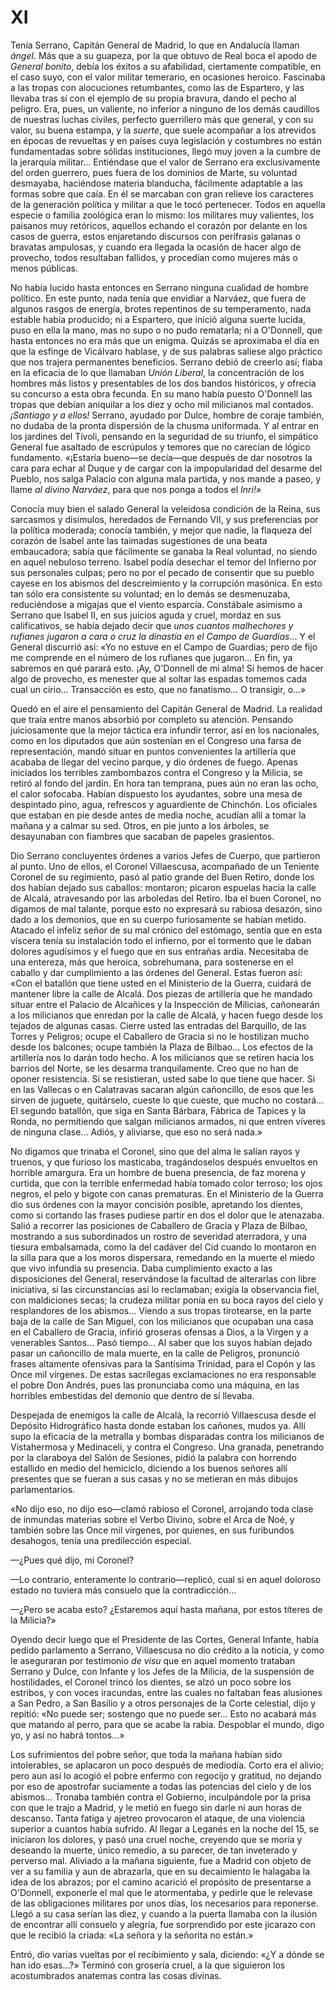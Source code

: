 # XI

Tenía Serrano, Capitán General de Madrid, lo que en Andalucía llaman *ángel*.
Más que a su guapeza, por la que obtuvo de Real boca el apodo de *General
bonito*, debía los éxitos a su afabilidad, ciertamente compatible, en el caso
suyo, con el valor militar temerario, en ocasiones heroico. Fascinaba a las
tropas con alocuciones retumbantes, como las de Espartero, y las llevaba tras
sí con el ejemplo de su propia bravura, dando el pecho al peligro. Era, pues,
un valiente, no inferior a ninguno de los demás caudillos de nuestras luchas
civiles, perfecto guerrillero más que general, y con su valor, su buena
estampa, y la *suerte*, que suele acompañar a los atrevidos en épocas de
revueltas y en países cuya legislación y costumbres no están fundamentadas
sobre sólidas instituciones, llegó muy joven a la cumbre de la jerarquía
militar... Entiéndase que el valor de Serrano era exclusivamente del orden
guerrero, pues fuera de los dominios de Marte, su voluntad desmayaba,
haciéndose materia blanducha, fácilmente adaptable a las formas sobre que caía.
En él se marcaban con gran relieve los caracteres de la generación política
y militar a que le tocó pertenecer. Todos en aquella especie o familia
zoológica eran lo mismo: los militares muy valientes, los paisanos muy
retóricos, aquellos echando el corazón por delante en los casos de guerra,
estos enjaretando discursos con perífrasis galanas o bravatas ampulosas,
y cuando era llegada la ocasión de hacer algo de provecho, todos resultaban
fallidos, y procedían como mujeres más o menos públicas.

No había lucido hasta entonces en Serrano ninguna cualidad de hombre político.
En este punto, nada tenía que envidiar a Narváez, que fuera de algunos rasgos
de energía, brotes repentinos de su temperamento, nada estable había producido;
ni a Espartero, que inició alguna suerte lucida, puso en ella la mano, mas no
supo o no pudo rematarla; ni a O'Donnell, que hasta entonces no era más que un
enigma. Quizás se aproximaba el día en que la esfinge de Vicálvaro hablase,
y de sus palabras saliese algo práctico que nos trajera permanentes beneficios.
Serrano debió de creerlo así; fiaba en la eficacia de lo que llamaban *Unión
Liberal*, la concentración de los hombres más listos y presentables de los dos
bandos históricos, y ofrecía su concurso a esta obra fecunda. En su mano había
puesto O'Donnell las tropas que debían aniquilar a los diez y ocho mil
milicianos mal contados. *¡Santiago y a ellos!* Serrano, ayudado por Dulce,
hombre de coraje también, no dudaba de la pronta dispersión de la chusma
uniformada. Y al entrar en los jardines del Tívoli, pensando en la seguridad de
su triunfo, el simpático General fue asaltado de escrúpulos y temores que no
carecían de lógico fundamento.  «¡Estaría bueno—se decía—que después de dar
nosotros la cara para echar al Duque y de cargar con la impopularidad del
desarme del Pueblo, nos salga Palacio con alguna mala partida, y nos mande
a paseo, y llame *al divino Narváez*, para que nos ponga a todos el *Inri!»*

Conocía muy bien el salado General la veleidosa condición de la Reina, sus
sarcasmos y disimulos, heredados de Fernando VII, y sus preferencias por la
política moderada; conocía también, y mejor que nadie, la flaqueza del corazón
de Isabel ante las taimadas sugestiones de una beata embaucadora; sabía que
fácilmente se ganaba la Real voluntad, no siendo en aquel nebuloso terreno.
Isabel podía desechar el temor del Infierno por sus personales culpas; pero no
por el pecado de consentir que su pueblo cayese en los abismos del
descreimiento y la corrupción masónica. En esto tan sólo era consistente su
voluntad; en lo demás se desmenuzaba, reduciéndose a migajas que el viento
esparcía. Constábale asimismo a Serrano que Isabel II, en sus juicios aguda
y cruel, mordaz en sus calificativos, se había dejado decir que *unos cuantos
malhechores y rufianes jugaron a cara o cruz la dinastía en el Campo de
Guardias*... Y el General discurrió así: «Yo no estuve en el Campo de Guardias;
pero de fijo me comprende en el número de los rufianes que jugaron... En fin,
ya sabremos en qué parará esto. ¡Ay, O'Donnell de mi alma! Si hemos de hacer
algo de provecho, es menester que al soltar las espadas tomemos cada cual un
cirio... Transacción es esto, que no fanatismo... O transigir, o...»

Quedó en el aire el pensamiento del Capitán General de Madrid. La realidad que
traía entre manos absorbió por completo su atención. Pensando juiciosamente que
la mejor táctica era infundir terror, así en los nacionales, como en los
diputados que aún sostenían en el Congreso una farsa de representación, mandó
situar en puntos convenientes la artillería que acababa de llegar del vecino
parque, y dio órdenes de fuego. Apenas iniciados los terribles zambombazos
contra el Congreso y la Milicia, se retiró al fondo del jardín. En hora tan
temprana, pues aún no eran las ocho, el calor sofocaba. Habían dispuesto los
ayudantes, sobre una mesa de despintado pino, agua, refrescos y aguardiente de
Chinchón. Los oficiales que estaban en pie desde antes de media noche, acudían
allí a tomar la mañana y a calmar su sed. Otros, en pie junto a los árboles, se
desayunaban con fiambres que sacaban de papeles grasientos.

Dio Serrano concluyentes órdenes a varios Jefes de Cuerpo, que partieron al
punto. Uno de ellos, el Coronel Villaescusa, acompañado de un Teniente Coronel
de su regimiento, pasó al patio grande del Buen Retiro, donde los dos habían
dejado sus caballos: montaron; picaron espuelas hacia la calle de Alcalá,
atravesando por las arboledas del Retiro. Iba el buen Coronel, no digamos de
mal talante, porque esto no expresará su rabiosa desazón, sino dado a los
demonios, que en su cuerpo furiosamente se habían metido.  Atacado el infeliz
señor de su mal crónico del estómago, sentía que en esta víscera tenía su
instalación todo el infierno, por el tormento que le daban dolores agudísimos
y el fuego que en sus entrañas ardía. Necesitaba de una entereza, más que
heroica, sobrehumana, para sostenerse en el caballo y dar cumplimiento a las
órdenes del General. Estas fueron así: «Con el batallón que tiene usted en el
Ministerio de la Guerra, cuidará de mantener libre la calle de Alcalá. Dos
piezas de artillería que he mandado situar entre el Palacio de Alcañices y la
Inspección de Milicias, cañonearán a los milicianos que enredan por la calle de
Alcalá, y hacen fuego desde los tejados de algunas casas. Cierre usted las
entradas del Barquillo, de las Torres y Peligros; ocupe el Caballero de Gracia
si no le hostilizan mucho desde los balcones; ocupe también la Plaza de
Bilbao... Los efectos de la artillería nos lo darán todo hecho. A los
milicianos que se retiren hacia los barrios del Norte, se les desarma
tranquilamente. Creo que no han de oponer resistencia. Si se resistieran, usted
sabe lo que tiene que hacer. Si en las Vallecas o en Calatravas sacaran algún
cañoncillo, de esos que les sirven de juguete, quitárselo, cueste lo que
cueste, que mucho no costará... El segundo batallón, que siga en Santa Bárbara,
Fábrica de Tapices y la Ronda, no permitiendo que salgan milicianos armados, ni
que entren víveres de ninguna clase... Adiós, y aliviarse, que eso no será
nada.»

No digamos que trinaba el Coronel, sino que del alma le salían rayos y truenos,
y que furioso los masticaba, tragándoselos después envueltos en horrible
amargura. Era un hombre de buena presencia, de faz morena y curtida, que con la
terrible enfermedad había tomado color terroso; los ojos negros, el pelo
y bigote con canas prematuras. En el Ministerio de la Guerra dio sus órdenes
con la mayor concisión posible, apretando los dientes, como si cortando las
frases pudiese partir en dos el dolor que le atenazaba.  Salió a recorrer las
posiciones de Caballero de Gracia y Plaza de Bilbao, mostrando a sus
subordinados un rostro de severidad aterradora, y una tiesura embalsamada, como
la del cadáver del Cid cuando lo montaron en la silla para que a los moros
dispersara, remedando en la muerte el miedo que vivo infundía su presencia.
Daba cumplimiento exacto a las disposiciones del General, reservándose la
facultad de alterarlas con libre iniciativa, si las circunstancias así lo
reclamaban; exigía la observancia fiel, con maldiciones secas; la crudeza
militar ponía en su boca rayos del cielo y resplandores de los abismos...
Viendo a sus tropas tirotearse, en la parte baja de la calle de San Miguel, con
los milicianos que ocupaban una casa en el Caballero de Gracia, infirió
groseras ofensas a Dios, a la Virgen y a venerables Santos...  Pasó tiempo...
Al saber que los suyos habían dejado pasar un cañoncillo de mala muerte, en la
calle de Peligros, pronunció frases altamente ofensivas para la Santísima
Trinidad, para el Copón y las Once mil vírgenes. De estas sacrílegas
exclamaciones no era responsable el pobre Don Andrés, pues las pronunciaba como
una máquina, en las horribles embestidas del demonio que dentro de sí llevaba.

Despejada de enemigos la calle de Alcalá, la recorrió Villaescusa desde el
Depósito Hidrográfico hasta donde estaban los cañones, mudos ya. Allí supo la
eficacia de la metralla y bombas disparadas contra los milicianos de
Vistahermosa y Medinaceli, y contra el Congreso. Una granada, penetrando por la
claraboya del Salón de Sesiones, pidió la palabra con horrendo estallido en
medio del hemiciclo, diciendo a los buenos señores allí presentes que se fueran
a sus casas y no se metieran en más dibujos parlamentarios.

«No dijo eso, no dijo eso—clamó rabioso el Coronel, arrojando toda clase de
inmundas materias sobre el Verbo Divino, sobre el Arca de Noé, y también sobre
las Once mil vírgenes, por quienes, en sus furibundos desahogos, tenía una
predilección especial.

—¿Pues qué dijo, mi Coronel?

—Lo contrario, enteramente lo contrario—replicó, cual si en aquel doloroso
estado no tuviera más consuelo que la contradicción...

—¿Pero se acaba esto? ¿Estaremos aquí hasta mañana, por estos títeres de la
Milicia?»

Oyendo decir luego que el Presidente de las Cortes, General Infante, había
pedido parlamento a Serrano, Villaescusa no dio crédito a la noticia, y como le
aseguraran por testimonio *de visu* que en aquel momento trataban Serrano
y Dulce, con Infante y los Jefes de la Milicia, de la suspensión de
hostilidades, el Coronel trincó los dientes, se alzó un poco sobre los
estribos, y con voces iracundas, entre las cuales no faltaban feas alusiones
a San Pedro, a San Basilio y a otros personajes de la Corte celestial, dijo
y repitió: «No puede ser; sostengo que no puede ser... Esto no acabará más que
matando al perro, para que se acabe la rabia. Despoblar el mundo, digo yo,
y así no habrá tontos...»

Los sufrimientos del pobre señor, que toda la mañana habían sido intolerables,
se aplacaron un poco después de mediodía. Corto era el alivio; pero aun así lo
acogió el pobre enfermo con regocijo y gratitud, no dejando por eso de
apostrofar suciamente a todas las potencias del cielo y de los abismos...
Tronaba también contra el Gobierno, inculpándole por la prisa con que le trajo
a Madrid, y le metió en fuego sin darle ni aun horas de descanso.  Tanta fatiga
y ajetreo provocaron el ataque, de una violencia superior a cuantos había
sufrido. Al llegar a Leganés en la noche del 15, se iniciaron los dolores,
y pasó una cruel noche, creyendo que se moría y deseando la muerte, único
remedio, a su parecer, de tan inveterado y perverso mal. Aliviado a la mañana
siguiente, fue a Madrid con objeto de ver a su familia y aun de abrazarla, que
en su decaimiento le halagaba la idea de los abrazos; por el camino acarició el
propósito de presentarse a O'Donnell, exponerle el mal que le atormentaba,
y pedirle que le relevase de las obligaciones militares por unos días, los
necesarios para reponerse. Llegó a su casa serían las diez, y cuando a la
puerta llamaba con la ilusión de encontrar allí consuelo y alegría, fue
sorprendido por este jicarazo con que le recibió la criada: «La señora y la
señorita no están.»

Entró, dio varias vueltas por el recibimiento y sala, diciendo: «¿Y a dónde se
han ido esas...?» Terminó con grosería cruel, a la que siguieron los
acostumbrados anatemas contra las cosas divinas.
